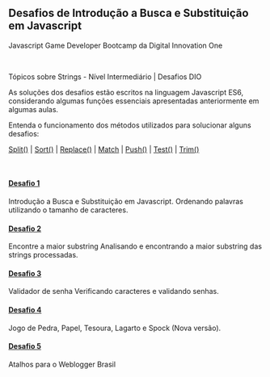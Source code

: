 ## Desafios de Introdução a Busca e Substituição em Javascript

Javascript Game Developer Bootcamp da Digital Innovation One

<br/>

Tópicos sobre Strings - Nível Intermediário | Desafios DIO

As soluções dos desafios estão escritos na linguagem Javascript ES6, considerando algumas funções essenciais apresentadas anteriormente em algumas aulas.

Entenda o funcionamento dos métodos utilizados para solucionar alguns desafios:

[Split()]() | [Sort()]() | [Replace()]() | [Match]() | [Push()]() | [Test()]() | [Trim()]()

<br/>

#### [Desafio 1](1-IntroducaoBuscaSubstituicao.js)

Introdução a Busca e Substituição em Javascript.
Ordenando palavras utilizando o tamanho de caracteres.

#### [Desafio 2](1-EncontreAmaiorSubstring.js)

Encontre a maior substring
Analisando e encontrando a maior substring das strings processadas.

#### [Desafio 3](3-ValidadorDeSenha.js)

Validador de senha
Verificando caracteres e validando senhas.

#### [Desafio 4](4-Jogo.js)

Jogo de Pedra, Papel, Tesoura, Lagarto e Spock (Nova versão).

#### [Desafio 5](5-AtalhosWeblogger.js)

Atalhos para o Weblogger Brasil
